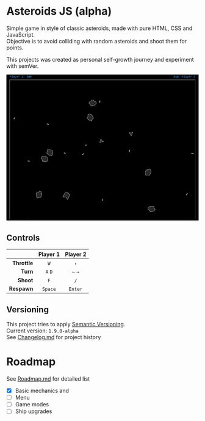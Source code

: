 # Asteroids JS (alpha)

Simple game in style of classic asteroids, made with pure HTML, CSS and JavaScript.\
Objective is to avoid colliding with random asteroids and shoot them for points.

This projects was created as personal self-growth journey and experiment with semVer.

![Asteroids JS](assets/asteroids-js.png)

## Controls

|               | Player 1  | Player 2  |
| ------------: | :-------: | :-------: |
| **Throttle**  | `W`       | `↑`       |
| **Turn**      | `A` `D`   | `←` `→`   |
| **Shoot**     | `F`       | `/`       |
| **Respawn**   | `Space`   | `Enter`   |

## Versioning

This project tries to apply [Semantic Versioning](https://semver.org/).\
Current version: `1.9.0-alpha`\
See [Changelog.md](docs/changelog.md) for project history

# Roadmap

See [Roadmap.md](docs/roadmap.md) for detailed list

- [x] Basic mechanics and
- [ ] Menu
- [ ] Game modes
- [ ] Ship upgrades